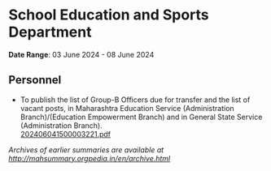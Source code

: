 # School Education and Sports Department

**Date Range**: 03 June 2024 - 08 June 2024


## Personnel
- To publish the list of Group-B Officers due for transfer and the list of vacant posts, in Maharashtra Education Service (Administration Branch)/(Education Empowerment Branch) and in General State Service (Administration Branch).\
  [202406041500003221.pdf](https://gr.maharashtra.gov.in/Site/Upload/Government%20Resolutions/English/202406041500003221.pdf)


*Archives of earlier summaries are available at http://mahsummary.orgpedia.in/en/archive.html*